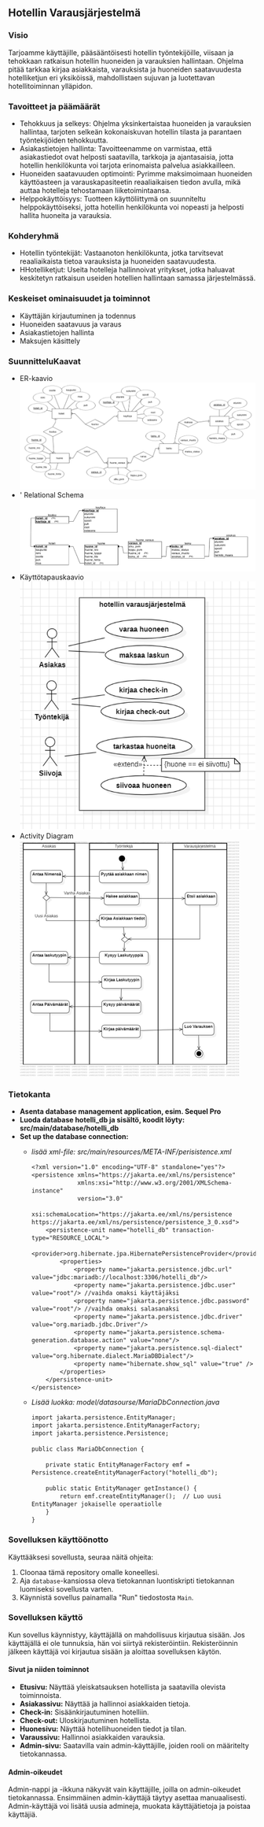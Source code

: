 <h2>Hotellin Varausjärjestelmä</h2>

<h3>Visio</h3>
Tarjoamme käyttäjille, pääsääntöisesti hotellin työntekijöille, viisaan ja tehokkaan ratkaisun hotellin huoneiden ja varauksien hallintaan. Ohjelma pitää tarkkaa kirjaa asiakkaista, varauksista ja huoneiden saatavuudesta hotelliketjun eri yksiköissä, mahdollistaen sujuvan ja luotettavan hotellitoiminnan ylläpidon.

<h3>Tavoitteet ja päämäärät</h3>
<ul>
  <li>Tehokkuus ja selkeys: Ohjelma yksinkertaistaa huoneiden ja varauksien hallintaa, tarjoten selkeän kokonaiskuvan hotellin tilasta ja parantaen työntekijöiden tehokkuutta.</li>
  <li>Asiakastietojen hallinta: Tavoitteenamme on varmistaa, että asiakastiedot ovat helposti saatavilla, tarkkoja ja ajantasaisia, jotta hotellin henkilökunta voi tarjota erinomaista palvelua asiakkailleen.</li>
  <li>Huoneiden saatavuuden optimointi: Pyrimme maksimoimaan huoneiden käyttöasteen ja varauskapasiteetin reaaliaikaisen tiedon avulla, mikä auttaa hotelleja tehostamaan liiketoimintaansa.</li>
  <li>Helppokäyttöisyys: Tuotteen käyttöliittymä on suunniteltu helppokäyttöiseksi, jotta hotellin henkilökunta voi nopeasti ja helposti hallita huoneita ja varauksia.</li>
</ul>

<h3>Kohderyhmä</h3>
<ul>
  <li>Hotellin työntekijät: Vastaanoton henkilökunta, jotka tarvitsevat reaaliaikaista tietoa varauksista ja huoneiden saatavuudesta.</li>
  <li>HHotelliketjut: Useita hotelleja hallinnoivat yritykset, jotka haluavat keskitetyn ratkaisun useiden hotellien hallintaan samassa järjestelmässä.</li>

</ul>

<h3>Keskeiset ominaisuudet ja toiminnot</h3>
<ul>
  <li>Käyttäjän kirjautuminen ja todennus</li>
  <li>Huoneiden saatavuus ja varaus</li>
  <li>Asiakastietojen hallinta</li>
  <li>Maksujen käsittely</li>

</ul>

<h3>SuunnitteluKaavat</h3>
<ul>
    <li>
    ER-kaavio</br>
    <img src="src/main/kuvat/Kaavat/ER.png">
    </li>
    <li>'
    Relational Schema</br>
    <img src="src/main/kuvat/Kaavat/relational_schema.png">
    </li>
    <li>
    Käyttötapauskaavio</br>
    <img src="src/main/kuvat/Kaavat/Kayttotapauskaavio.png">
    </li>
    <li>
    Activity Diagram</br>
    <img src="src/main/kuvat/Kaavat/activityDiagram.png">
    </li>
</ul>

<h3>Tietokanta</h3>

- **Asenta database management application, esim. Sequel Pro**
- **Luoda database hotelli_db ja sisältö, koodit löyty: src/main/database/hotelli_db**
- **Set up the database connection:**
    - *lisää xml-file: src/main/resources/META-INF/perisistence.xml*
      ```
      <?xml version="1.0" encoding="UTF-8" standalone="yes"?>
      <persistence xmlns="https://jakarta.ee/xml/ns/persistence"
                   xmlns:xsi="http://www.w3.org/2001/XMLSchema-instance"
                   version="3.0"
                   xsi:schemaLocation="https://jakarta.ee/xml/ns/persistence https://jakarta.ee/xml/ns/persistence/persistence_3_0.xsd">
          <persistence-unit name="hotelli_db" transaction-type="RESOURCE_LOCAL">
              <provider>org.hibernate.jpa.HibernatePersistenceProvider</provider>
              <properties>
                  <property name="jakarta.persistence.jdbc.url" value="jdbc:mariadb://localhost:3306/hotelli_db"/>
                  <property name="jakarta.persistence.jdbc.user" value="root"/> //vaihda omaksi käyttäjäksi
                  <property name="jakarta.persistence.jdbc.password" value="root"/> //vaihda omaksi salasanaksi
                  <property name="jakarta.persistence.jdbc.driver" value="org.mariadb.jdbc.Driver"/>
                  <property name="jakarta.persistence.schema-generation.database.action" value="none"/>
                  <property name="jakarta.persistence.sql-dialect" value="org.hibernate.dialect.MariaDBDialect"/>
                  <property name="hibernate.show_sql" value="true" />
              </properties>
          </persistence-unit>
      </persistence>
      ```
    - *Lisää luokka: model/datasourse/MariaDbConnection.java*

      ```
      import jakarta.persistence.EntityManager;
      import jakarta.persistence.EntityManagerFactory;
      import jakarta.persistence.Persistence;
      
      public class MariaDbConnection {
      
          private static EntityManagerFactory emf = Persistence.createEntityManagerFactory("hotelli_db");
      
          public static EntityManager getInstance() {
              return emf.createEntityManager();  // Luo uusi EntityManager jokaiselle operaatiolle
          }
      }
      ```

<h3>Sovelluksen käyttöönotto</h3>
<p>
  Käyttääksesi sovellusta, seuraa näitä ohjeita:
</p>
<ol>
  <li>Cloonaa tämä repository omalle koneellesi.</li>
  <li>Aja <code>database</code>-kansiossa oleva tietokannan luontiskripti tietokannan luomiseksi sovellusta varten.</li>
  <li>Käynnistä sovellus painamalla "Run" tiedostosta <code>Main</code>.</li>
</ol>

<h3>Sovelluksen käyttö</h3>
<p>
  Kun sovellus käynnistyy, käyttäjällä on mahdollisuus kirjautua sisään. Jos käyttäjällä ei ole tunnuksia, hän voi siirtyä rekisteröintiin.
  Rekisteröinnin jälkeen käyttäjä voi kirjautua sisään ja aloittaa sovelluksen käytön.
</p>

<h4>Sivut ja niiden toiminnot</h4>
<ul>
  <li><strong>Etusivu:</strong> Näyttää yleiskatsauksen hotellista ja saatavilla olevista toiminnoista.</li>
  <li><strong>Asiakassivu:</strong> Näyttää ja hallinnoi asiakkaiden tietoja.</li>
  <li><strong>Check-in:</strong> Sisäänkirjautuminen hotelliin.</li>
  <li><strong>Check-out:</strong> Uloskirjautuminen hotellista.</li>
  <li><strong>Huonesivu:</strong> Näyttää hotellihuoneiden tiedot ja tilan.</li>
  <li><strong>Varaussivu:</strong> Hallinnoi asiakkaiden varauksia.</li>
  <li><strong>Admin-sivu:</strong> Saatavilla vain admin-käyttäjille, joiden rooli on määritelty tietokannassa.</li>
</ul>

<h4>Admin-oikeudet</h4>
<p>
  Admin-nappi ja -ikkuna näkyvät vain käyttäjille, joilla on admin-oikeudet tietokannassa. Ensimmäinen admin-käyttäjä täytyy asettaa manuaalisesti.
  Admin-käyttäjä voi lisätä uusia admineja, muokata käyttäjätietoja ja poistaa käyttäjiä.
</p>


